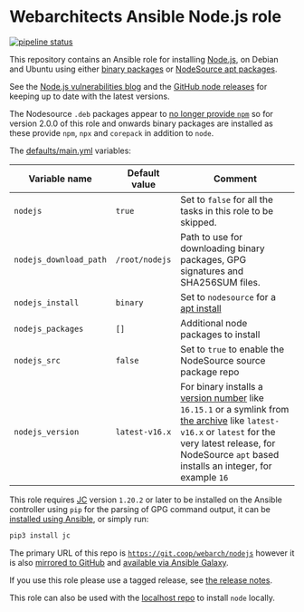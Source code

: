 # Webarchitects Ansible Node.js role 

[![pipeline status](https://git.coop/webarch/nodejs/badges/master/pipeline.svg)](https://git.coop/webarch/nodejs/-/commits/master)

This repository contains an Ansible role for installing [Node.js](https://nodejs.org/en/about/releases/), on Debian and Ubuntu using either [binary packages](https://github.com/nodejs/help/wiki/Installation#how-to-install-nodejs-via-binary-archive-on-linux) or [NodeSource apt packages](https://github.com/nodesource/distributions/blob/master/README.md#installation-instructions).

See the [Node.js vulnerabilities blog](https://nodejs.org/en/blog/vulnerability/) and the [GitHub node releases](https://github.com/nodejs/node/releases) for keeping up to date with the latest versions.

The Nodesource `.deb` packages appear to [no longer provide `npm`](https://github.com/nodesource/distributions/issues/1284) so for version 2.0.0 of this role and onwards binary packages are installed as these provide `npm`, `npx` and `corepack` in addition to `node`.

The [defaults/main.yml](defaults/main.yml) variables:

| Variable name          | Default value    | Comment                                                                                                                                                                                                                                                                                 |
|------------------------|------------------|-----------------------------------------------------------------------------------------------------------------------------------------------------------------------------------------------------------------------------------------------------------------------------------------|
| `nodejs`               | `true`           | Set to `false` for all the tasks in this role to be skipped.                                                                                                                                                                                                                            |
| `nodejs_download_path` | `/root/nodejs`   | Path to use for downloading binary packages, GPG signatures and SHA256SUM files.                                                                                                                                                                                                        |
| `nodejs_install`       | `binary`         | Set to `nodesource` for a [apt install](https://github.com/nodesource/distributions)                                                                                                                                                                                                    |
| `nodejs_packages`      | `[]`             | Additional node packages to install                                                                                                                                                                                                                                                     |
| `nodejs_src`           | `false`          | Set to `true` to enable the NodeSource source package repo                                                                                                                                                                                                                              |
| `nodejs_version`       | `latest-v16.x`   | For binary installs a [version number](https://github.com/nodejs/node/releases) like `16.15.1` or a symlink from [the archive](https://nodejs.org/dist/) like `latest-v16.x` or `latest` for the very latest release, for NodeSource `apt` based installs an integer, for example `16` | 

This role requires [JC](https://github.com/kellyjonbrazil/jc) version `1.20.2` or later to be installed on the Ansible controller using `pip` for the parsing of GPG command output, it can be [installed using Ansible](https://git.coop/webarch/jc/), or simply run:

```bash
pip3 install jc
```

The primary URL of this repo is [`https://git.coop/webarch/nodejs`](https://git.coop/webarch/nodejs) however it is also [mirrored to GitHub](https://github.com/webarch-coop/ansible-role-nodejs) and [available via Ansible Galaxy](https://galaxy.ansible.com/chriscroome/nodejs).

If you use this role please use a tagged release, see [the release notes](https://git.coop/webarch/nodejs/-/releases).

This role can also be used with the [localhost repo](https://git.coop/webarch/localhost) to install `node` locally.
